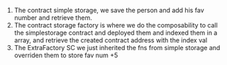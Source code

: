1. The contract simple storage, we save the person and add his fav number and
   retrieve them.
2. The contract storage factory is where we do the composability to call the simplestorage contract and deployed them and indexed them in a array, and retrieve the created contract address with the index val
3. The ExtraFactory SC we just inherited the fns from simple storage and overriden them to store fav num +5
